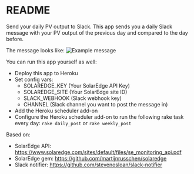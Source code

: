 # README

Send your daily PV output to Slack. This app sends you a daily Slack message with your PV
output of the previous day and compared to the day before.

The message looks like:
![Example message](https://user-images.githubusercontent.com/1412392/31050767-18956ba2-a60a-11e7-85d2-e717d222b5ae.png)


You can run this app yourself as well:
- Deploy this app to Heroku
- Set config vars:
  - SOLAREDGE_KEY (Your SolarEdge API Key)
  - SOLAREDGE_SITE (Your SolarEdge site ID)
  - SLACK_WEBHOOK (Slack webhook key)
  - CHANNEL (Slack channel you want to post the message in)
- Add the Heroku scheduler add-on
- Configure the Heroku scheduler add-on to run the following rake task every day:
  `rake daily_post` or `rake weekly_post`

Based on:
- SolarEdge API: https://www.solaredge.com/sites/default/files/se_monitoring_api.pdf
- SolarEdge gem: https://github.com/martijnrusschen/solaredge
- Slack notifier: https://github.com/stevenosloan/slack-notifier
